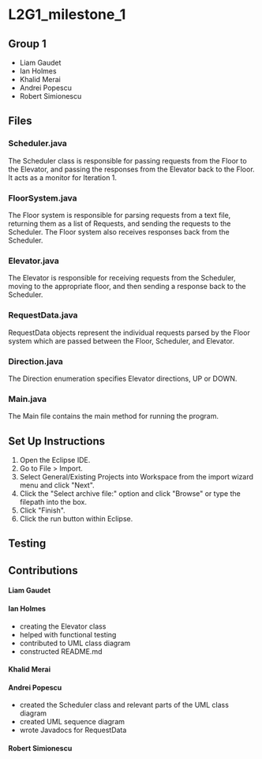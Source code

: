 # L2G1_milestone_1

## Group 1 
- Liam Gaudet
- Ian Holmes
- Khalid Merai
- Andrei Popescu
- Robert Simionescu

## Files

### Scheduler.java
The Scheduler class is responsible for passing requests from the Floor to 
the Elevator, and passing the responses from the Elevator back to the Floor.
It acts as a monitor for Iteration 1.

### FloorSystem.java
The Floor system is responsible for parsing requests from a text file, 
returning them as a list of Requests, and sending the requests to the Scheduler.
The Floor system also receives responses back from the Scheduler.

### Elevator.java
The Elevator is responsible for receiving requests from the Scheduler, moving
to the appropriate floor, and then sending a response back to the Scheduler.

### RequestData.java
RequestData objects represent the individual requests parsed by the Floor
system which are passed between the Floor, Scheduler, and Elevator.

### Direction.java
The Direction enumeration specifies Elevator directions, UP or DOWN.

### Main.java
The Main file contains the main method for running the program.

## Set Up Instructions
1. Open the Eclipse IDE.
2. Go to File > Import.
3. Select General/Existing Projects into Workspace from the import wizard menu and click "Next".
4. Click the "Select archive file:" option and click "Browse" or type the filepath into the box.
5. Click "Finish".
6. Click the run button within Eclipse.

## Testing

## Contributions

#### Liam Gaudet

#### Ian Holmes

- creating the Elevator class
- helped with functional testing
- contributed to UML class diagram
- constructed README.md

#### Khalid Merai

#### Andrei Popescu

- created the Scheduler class and relevant parts of the UML class diagram
- created UML sequence diagram
- wrote Javadocs for RequestData

#### Robert Simionescu
